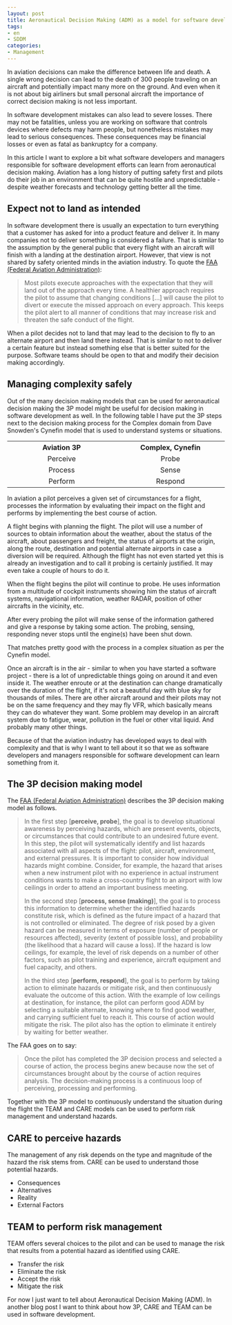 ```yaml
---
layout: post
title: Aeronautical Decision Making (ADM) as a model for software developers
tags:
- en
- SDDM
categories:
- Management
---
```

In aviation decisions can make the difference between life and death. A single wrong decision can lead to the death of 300 people traveling on an aircraft and potentially impact many more on the ground. And even when it is not about big airliners but small personal aircraft the importance of correct decision making is not less important.

In software development mistakes can also lead to severe losses. There may not be fatalities, unless you are working on software that controls devices where defects may harm people, but nonetheless mistakes may lead to serious consequences. These consequences may be financial losses or even as fatal as bankruptcy for a company.

In this article I want to explore a bit what software developers and managers responsible for software development efforts can learn from aeronautical decision making. Aviation has a long history of putting safety first and pilots do their job in an environment that can be quite hostile and unpredictable - despite weather forecasts and technology getting better all the time.

## Expect not to land as intended
In software development there is usually an expectation to turn everything that a customer has asked for into a product feature and deliver it. In many companies not to deliver something is considered a failure. That is similar to the assumption by the general public that every flight with an aircraft will finish with a landing at the destination airport. However, that view is not shared by safety oriented minds in the aviation industry. To quote the [FAA (Federal Aviation Administration)](http://www.faa.gov/regulations_policies/handbooks_manuals/aviation/pilot_handbook/media/PHAK%20-%20Chapter%2017.pdf):

> Most pilots execute approaches with the expectation that they will land out of the approach every time. A healthier approach requires the pilot to assume that changing conditions [...] will cause the pilot to divert or execute the missed approach on every approach. This keeps the pilot alert to all manner of conditions that may increase risk and threaten the safe conduct of the flight.

When a pilot decides not to land that may lead to the decision to fly to an alternate airport and then land there instead. That is similar to not to deliver a certain feature but instead something else that is better suited for the purpose. Software teams should be open to that and modify their decision making accordingly.

## Managing complexity safely
Out of the many decision making models that can be used for aeronautical decision making the 3P model might be useful for decision making in software development as well. In the following table I have put the 3P steps next to the decision making process for the Complex domain from Dave Snowden's Cynefin model that is used to understand systems or situations.

<center>
<table style="text-align: center">
<tr>
	<th style="width: 15em">Aviation 3P</th>
	<th style="width: 15em">Complex, Cynefin</th>
</tr>
<tr>
	<td>Perceive</td>
	<td>Probe</td>
</tr>
<tr>
	<td>Process</td>
	<td>Sense</td>
</tr>
<tr>
	<td>Perform</td>
	<td>Respond</td>
</tr>
</table>
</center>

In aviation a pilot perceives a given set of circumstances for a flight, processes the information by evaluating their impact on the flight and performs by implementing the best course of action.

A flight begins with planning the flight. The pilot will use a number of sources to obtain information about the weather, about the status of the aircraft, about passengers and freight, the status of airports at the origin, along the route, destination and potential alternate airports in case a diversion will be required. Although the flight has not even started yet this is already an investigation and to call it probing is certainly justified. It may even take a couple of hours to do it.

When the flight begins the pilot will continue to probe. He uses information from a multitude of cockpit instruments showing him the status of aircraft systems, navigational information, weather RADAR, position of other aircrafts in the vicinity, etc.

After every probing the pilot will make sense of the information gathered and give a response by taking some action. The probing, sensing, responding never stops until the engine(s) have been shut down.

That matches pretty good with the process in a complex situation as per the Cynefin model.

Once an aircraft is in the air - similar to when you have started a software project - there is a lot of unpredictable things going on around it and even inside it. The weather enroute or at the destination can change dramatically over the duration of the flight, if it's not a beautiful day with blue sky for thousands of miles. There are other aircraft around and their pilots may not be on the same frequency and they may fly VFR, which basically means they can do whatever they want. Some problem may develop in an aircraft system due to fatigue, wear, pollution in the fuel or other vital liquid. And probably many other things.

Because of that the aviation industry has developed ways to deal with complexity and that is why I want to tell about it so that we as software developers and managers responsible for software development can learn something from it.

## The 3P decision making model
The [FAA (Federal Aviation Administration)](http://www.faa.gov/regulations_policies/handbooks_manuals/aviation/pilot_handbook/media/PHAK%20-%20Chapter%2017.pdf) describes the 3P decision making model as follows.

> In the first step [**perceive, probe**], the goal is to develop situational awareness by perceiving hazards, which are present events, objects, or circumstances that could contribute to an undesired future event. In this step, the pilot will systematically identify and list hazards associated with all aspects of the flight: pilot, aircraft, environment, and external pressures. It is important to consider how individual hazards might combine. Consider, for example, the hazard that arises when a new instrument pilot with no experience in actual instrument conditions wants to make a cross-country flight to an airport with low ceilings in order to attend an important business meeting.
> 
> In the second step [**process, sense (making)**], the goal is to process this information to determine whether the identified hazards constitute risk, which is defined as the future impact of a hazard that is not controlled or eliminated. The degree of risk posed by a given hazard can be measured in terms of exposure (number of people or resources affected), severity (extent of possible loss), and probability (the likelihood that a hazard will cause a loss). If the hazard is low ceilings, for example, the level of risk depends on a number of other factors, such as pilot training and experience, aircraft equipment and fuel capacity, and others.
> 
> In the third step [**perform, respond**], the goal is to perform by taking action to eliminate hazards or mitigate risk, and then continuously evaluate the outcome of this action. With the example of low ceilings at destination, for instance, the pilot can perform good ADM by selecting a suitable alternate, knowing where to find good weather, and carrying sufficient fuel to reach it. This course of action would mitigate the risk. The pilot also has the option to eliminate it entirely by waiting for better weather.

The FAA goes on to say:

> Once the pilot has completed the 3P decision process and selected a course of action, the process begins anew because now the set of circumstances brought about by the course of action requires analysis. The decision-making process is a continuous loop of perceiving, processing and performing.

Together with the 3P model to continuously understand the situation during the flight the TEAM and CARE models can be used to perform risk management and understand hazards.

## CARE to perceive hazards
The management of any risk depends on the type and magnitude of the hazard the risk stems from. CARE can be used to understand those potential hazards.

* Consequences
* Alternatives
* Reality
* External Factors

## TEAM to perform risk management
TEAM offers several choices to the pilot and can be used to manage the risk that results from a potential hazard as identified using CARE.

* Transfer the risk
* Eliminate the risk
* Accept the risk
* Mitigate the risk

For now I just want to tell about Aeronautical Decision Making (ADM). In another blog post I want to think about how 3P, CARE and TEAM can be used in software development.

